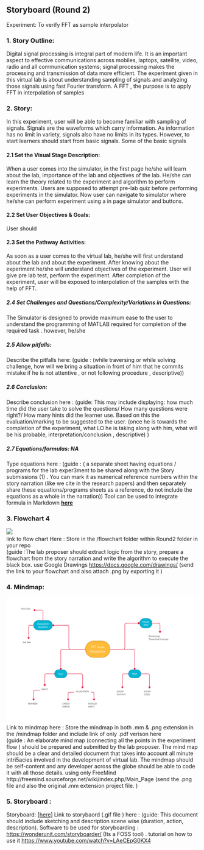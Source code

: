 ## Storyboard (Round 2)



Experiment: To verify FFT as sample interpolator

### 1. Story Outline:

Digital signal processing is integral part of modern life. It is an important aspect to effective
communications across mobiles, laptops, satellite, video, radio and all communication systems;
signal processing makes the processing and transmission of data more efficient.
The
experiment given in this virtual lab is about understanding sampling of signals and analyzing those
signals using fast Fourier transform. A FFT , the purpose is to apply FFT in interpolation of samples

### 2. Story:

In this experiment, user will be able to become familiar with sampling of signals. Signals are the
waveforms which carry information. As information has no limit in variety, signals also have no limits in its types. However, to start learners should start from basic signals. Some of the basic signals

#### 2.1 Set the Visual Stage Description:
When a user comes into the simulator, in the first page he/she will learn about the lab, importance of the lab and objectives of the lab. He/she can learn the theory related to the experiment and
algorithm to perform experiments. Users are supposed to attempt pre-lab quiz before
performing experiments in the simulator. Now user can navigate to simulator where he/she can
perform experiment using a in page simulator and buttons. 

#### 2.2 Set User Objectives & Goals:
User should 

#### 2.3 Set the Pathway Activities:

As soon as a user comes to the virtual lab, he/she will first understand
about the lab and about the experiment. After knowing about the experiment he/she will understand
objectives of the experiment. User will give pre lab test, perform the experiment. After
completion of the experiment, user will be exposed to interpolation of the samples with the help of FFT.

##### 2.4 Set Challenges and Questions/Complexity/Variations in Questions:

The Simulator is designed to provide maximum ease to the user to understand the programming of MATLAB required for completion of the required task . however, he/she

##### 2.5 Allow pitfalls:
Describe the pitfalls here: (guide : (while traversing or while solving challenge, how will we bring a situation in front of him that he commits mistake if he is not attentive , or not following procedure , descriptive))

##### 2.6 Conclusion:
Describe conclusion here : (guide: This may include displaying: how much time did the user take to solve the questions/ How many questions were right?/ How many hints did the learner use. Based on this the evaluation/marking to be suggested to the user. (once he is towards the completion of the experiment, what LO he is taking along with him, what will be his probable, interpretation/conclusion , descriptive) )

##### 2.7 Equations/formulas: NA
Type equations here : (guide : ( a separate sheet having equations / programs for the lab exper3ment to be shared along with the Story submissions (1) . You can mark it as numerical reference numbers within the story narration (like we cite in the research papers) and then separately share these equations/programs sheets as a reference, do not include the equations as a whole in the narration))
Tool can be used to integrate formula in Markdown <b> [here](http://latex.codecogs.com/eqneditor/samples/example3.php) </b>


### 3. Flowchart 4
<img src="flowchart/flowchart.png"/><br>
link to flow chart Here : Store in the  /flowchart folder within Round2 folder in your repo
<br>
(guide :The lab proposer should extract logic from the story, prepare a flowchart from the story narration and write the algorithm to execute the black box.  use Google Drawings https://docs.google.com/drawings/ (send the link to your flowchart and also attach .png by exporting it )

### 4. Mindmap:
<img src="mindmap/mindmap.png"/>
 Link to mindmap here : Store the mindmap in both .mm & .png extension in the  /mindmap folder and include link of only .pdf verison here
 <br>
 (guide : An elaborate mind map (connecting all the points in the experiment flow ) should be prepared and submitted by the lab proposer. The mind map should be a clear and detailed document that takes into account all minute intri5acies involved in the development of virtual lab. The mindmap should be self-content and any developer across the globe should be able to code it with all those details. using only FreeMind http://freemind.sourceforge.net/wiki/index.php/Main_Page (send the .png file and also the original .mm extension project file. )

### 5. Storyboard :
Storyboard: <a href="Storyboard/carwiper.gif"> [here]</a>
Link to storybaord (.gif file ) here :
(guide: This document should include sketching and description scene wise (duration, action, description). Software to be used for storyboarding : https://wonderunit.com/storyboarder/ (Its a FOSS tool) . tutorial on how to use it https://www.youtube.com/watch?v=LAeCEpG0KX4

